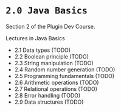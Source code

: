 # `2.0 Java Basics`
Section 2 of the Plugin Dev Course.

Lectures in Java Basics
  - 2.1 Data types (TODO)
  - 2.2 Boolean principle (TODO)
  - 2.3 String manipulation (TODO)
  - 2.4 Random number generation (TODO)
  - 2.5 Programming fundamentals (TODO)
  - 2.6 Arithmetic operations (TODO)
  - 2.7 Relational operations (TODO)
  - 2.8 Error handling (TODO)
  - 2.9 Data structures (TODO)
